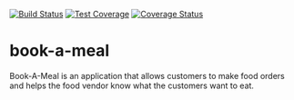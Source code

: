 [![Build Status](https://travis-ci.org/aminubarade/book-a-meal.svg?branch=app-db)](https://travis-ci.org/aminubarade/book-a-meal) [![Test Coverage](https://api.codeclimate.com/v1/badges/39ad90f4497dd0e62604/test_coverage)](https://codeclimate.com/github/aminubarade/book-a-meal/test_coverage) [![Coverage Status](https://coveralls.io/repos/github/aminubarade/book-a-meal/badge.svg?branch=master)](https://coveralls.io/github/aminubarade/book-a-meal?branch=master)

# book-a-meal
Book-A-Meal is an application that allows customers to make food orders and helps the food vendor know what the customers want to eat.
